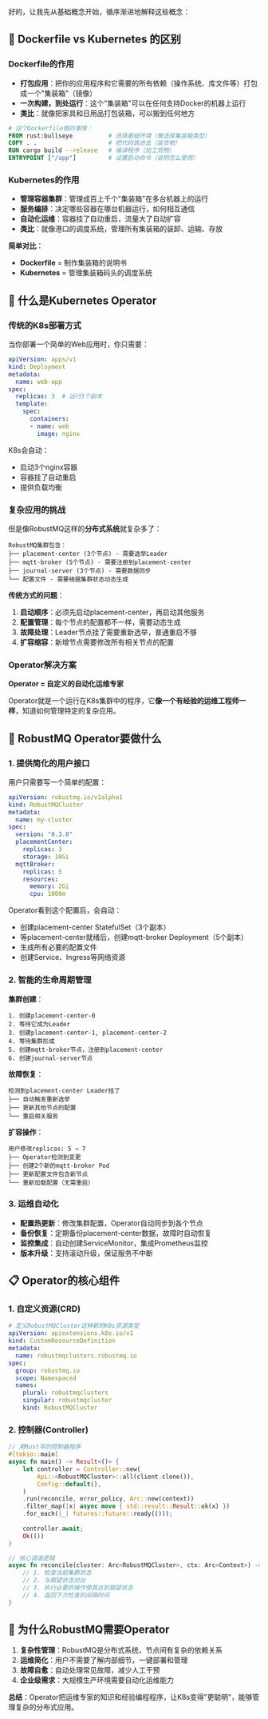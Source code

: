 
好的，让我先从基础概念开始，循序渐进地解释这些概念：

## 🐳 Dockerfile vs Kubernetes 的区别

### **Dockerfile的作用**
- **打包应用**：把你的应用程序和它需要的所有依赖（操作系统、库文件等）打包成一个"集装箱"（镜像）
- **一次构建，到处运行**：这个"集装箱"可以在任何支持Docker的机器上运行
- **类比**：就像把家具和日用品打包装箱，可以搬到任何地方

```dockerfile
# 这个Dockerfile做的事情：
FROM rust:bullseye          # 选择基础环境（像选择集装箱类型）
COPY . .                    # 把代码放进去（装货物）
RUN cargo build --release   # 编译程序（加工货物）
ENTRYPOINT ["/app"]         # 设置启动命令（说明怎么使用）
```

### **Kubernetes的作用**
- **管理容器集群**：管理成百上千个"集装箱"在多台机器上的运行
- **服务编排**：决定哪些容器在哪台机器运行，如何相互通信
- **自动化运维**：容器挂了自动重启，流量大了自动扩容
- **类比**：就像港口的调度系统，管理所有集装箱的装卸、运输、存放

**简单对比**：
- **Dockerfile** = 制作集装箱的说明书
- **Kubernetes** = 管理集装箱码头的调度系统

## 🤖 什么是Kubernetes Operator

### **传统的K8s部署方式**
当你部署一个简单的Web应用时，你只需要：
```yaml
apiVersion: apps/v1
kind: Deployment
metadata:
  name: web-app
spec:
  replicas: 3  # 运行3个副本
  template:
    spec:
      containers:
      - name: web
        image: nginx
```

K8s会自动：
- 启动3个nginx容器
- 容器挂了自动重启
- 提供负载均衡

### **复杂应用的挑战**
但是像RobustMQ这样的**分布式系统**就复杂多了：

```
RobustMQ集群包含：
├── placement-center (3个节点) - 需要选举Leader
├── mqtt-broker (5个节点) - 需要注册到placement-center  
├── journal-server (3个节点) - 需要数据同步
└── 配置文件 - 需要根据集群状态动态生成
```

**传统方式的问题**：
1. **启动顺序**：必须先启动placement-center，再启动其他服务
2. **配置管理**：每个节点的配置都不一样，需要动态生成
3. **故障处理**：Leader节点挂了需要重新选举，普通重启不够
4. **扩容缩容**：新增节点需要修改所有相关节点的配置

### **Operator解决方案**

**Operator = 自定义的自动化运维专家**

Operator就是一个运行在K8s集群中的程序，它**像一个有经验的运维工程师一样**，知道如何管理特定的复杂应用。

## 🎯 RobustMQ Operator要做什么

### **1. 提供简化的用户接口**
用户只需要写一个简单的配置：

```yaml
apiVersion: robustmq.io/v1alpha1
kind: RobustMQCluster
metadata:
  name: my-cluster
spec:
  version: "0.3.0"
  placementCenter:
    replicas: 3
    storage: 10Gi
  mqttBroker:
    replicas: 5
    resources:
      memory: 2Gi
      cpu: 1000m
```

Operator看到这个配置后，会自动：
- 创建placement-center StatefulSet（3个副本）
- 等placement-center就绪后，创建mqtt-broker Deployment（5个副本）
- 生成所有必要的配置文件
- 创建Service、Ingress等网络资源

### **2. 智能的生命周期管理**

**集群创建**：
```
1. 创建placement-center-0
2. 等待它成为Leader
3. 创建placement-center-1, placement-center-2  
4. 等待集群形成
5. 创建mqtt-broker节点，注册到placement-center
6. 创建journal-server节点
```

**故障恢复**：
```
检测到placement-center Leader挂了
├── 自动触发重新选举  
├── 更新其他节点的配置
└── 重启相关服务
```

**扩容操作**：
```
用户修改replicas: 5 → 7
├── Operator检测到变更
├── 创建2个新的mqtt-broker Pod
├── 更新配置文件包含新节点
└── 重新加载配置（无需重启）
```

### **3. 运维自动化**

- **配置热更新**：修改集群配置，Operator自动同步到各个节点
- **备份恢复**：定期备份placement-center数据，故障时自动恢复
- **监控集成**：自动创建ServiceMonitor，集成Prometheus监控
- **版本升级**：支持滚动升级，保证服务不中断

## 📋 Operator的核心组件

### **1. 自定义资源(CRD)**
```yaml
# 定义RobustMQCluster这种新的K8s资源类型
apiVersion: apiextensions.k8s.io/v1
kind: CustomResourceDefinition
metadata:
  name: robustmqclusters.robustmq.io
spec:
  group: robustmq.io
  scope: Namespaced
  names:
    plural: robustmqclusters
    singular: robustmqcluster
    kind: RobustMQCluster
```

### **2. 控制器(Controller)**
```rust
// 用Rust写的控制器程序
#[tokio::main]
async fn main() -> Result<()> {
    let controller = Controller::new(
        Api::<RobustMQCluster>::all(client.clone()),
        Config::default(),
    )
    .run(reconcile, error_policy, Arc::new(context))
    .filter_map(|x| async move { std::result::Result::ok(x) })
    .for_each(|_| futures::future::ready(()));
    
    controller.await;
    Ok(())
}

// 核心调谐逻辑
async fn reconcile(cluster: Arc<RobustMQCluster>, ctx: Arc<Context>) -> Result<Action> {
    // 1. 检查当前集群状态
    // 2. 与期望状态对比
    // 3. 执行必要的操作使其达到期望状态
    // 4. 返回下次检查的间隔时间
}
```

## 🎯 为什么RobustMQ需要Operator

1. **复杂性管理**：RobustMQ是分布式系统，节点间有复杂的依赖关系
2. **运维简化**：用户不需要了解内部细节，一键部署和管理
3. **故障自愈**：自动处理常见故障，减少人工干预
4. **企业级需求**：大规模生产环境需要自动化运维能力

**总结**：Operator把运维专家的知识和经验编程程序，让K8s变得"更聪明"，能够管理复杂的分布式应用。
